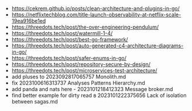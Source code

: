 - https://cekrem.github.io/posts/clean-architecture-and-plugins-in-go/
- https://netflixtechblog.com/title-launch-observability-at-netflix-scale-19ea916be1ed
- https://threedots.tech/post/the-over-engineering-pendulum/
- https://threedots.tech/post/watermill-1-4/
- https://threedots.tech/post/best-go-framework/
- https://threedots.tech/post/auto-generated-c4-architecture-diagrams-in-go/
- https://threedots.tech/post/safer-enums-in-go/
- https://threedots.tech/post/repository-secure-by-design/
- https://threedots.tech/post/microservices-test-architecture/
- add pluses to 2023092817065757 Monolith.md
- fix 2023100616313737 Analyses Patterns Hierarchy.md
- add panda and nats here - 2023101218412323 Message broker.md
- find better example for dirty read в 2023101222375656  Lack of isolation between sagas.md